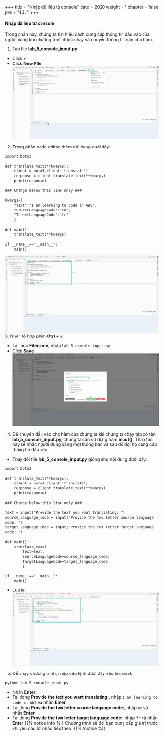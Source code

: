 +++
title = "Nhập dữ liệu từ console"
date = 2020
weight = 1
chapter = false
pre = "<b>4.1. </b>"
+++
#### Nhập dữ liệu từ console

Trong phần này, chúng ta tìm hiểu cách cung cấp thông tin đầu vào của người dùng khi chương trình được chạy và chuyển thông tin này cho hàm.

1. Tạo file **lab_5_console_input.py**
* Click **+** 
* Click **New File**
![User input from the console](/images/8-input/8.1-user-input-from-the-console/user-input-from-the-console-001.png?featherlight=false&width=90pc)
2. Trong phần code editor, thêm nội dung dưới đây:
```
import boto3

def translate_text(**kwargs): 
    client = boto3.client('translate')
    response = client.translate_text(**kwargs)
    print(response) 

### Change below this line only ###

kwargs={
    "Text":"I am learning to code in AWS",
    "SourceLanguageCode":"en",
    "TargetLanguageCode":"fr"
    }

def main():
    translate_text(**kwargs)

if __name__=="__main__":
    main()
```
![User input from the console](/images/8-input/8.1-user-input-from-the-console/user-input-from-the-console-002.png?featherlight=false&width=90pc)
3. Nhấn tổ hợp phím **Ctrl + s**.
* Tại mục **Filename**, nhập ```lab_5_console_input.py```
* Click **Save**
![User input from the console](/images/8-input/8.1-user-input-from-the-console/user-input-from-the-console-003.png?featherlight=false&width=90pc)
4. Để chuyển đầu vào cho hàm của chúng ta khi chúng ta chạy tệp có tên **lab_5_console_input.py**, chúng ta cần sử dụng hàm **input()**. Thao tác này sẽ nhắc người dùng bằng một thông báo và sau đó đợi họ cung cấp thông tin đầu vào.
* Thay đổi file **lab_5_console_input.py** giống như nội dung dưới đây:
```
import boto3

def translate_text(**kwargs): 
    client = boto3.client('translate')
    response = client.translate_text(**kwargs)
    print(response) 

### Change below this line only ###

text = input("Provide the text you want translating: ")
source_language_code = input("Provide the two letter source language code: ")
target_language_code = input("Provide the two letter target language code: ") 

def main():
    translate_text(
        Text=text,
        SourceLanguageCode=source_language_code,
        TargetLanguageCode=target_language_code
        )

if __name__=="__main__":
    main()
```
* Lưu lại
![User input from the console](/images/8-input/8.1-user-input-from-the-console/user-input-from-the-console-004.png?featherlight=false&width=90pc)
5. Để chạy chương trình, nhập câu lệnh dưới đây vào terminal:
```
python lab_5_console_input.py
```
* Nhấn **Enter**.
* Tại dòng **Provide the text you want translating:**, nhập ```I am learning to code in AWS``` và nhấn **Enter**
* Tại dòng **Provide the two letter source language code:**, nhập ```en``` và nhấn **Enter**
* Tại dòng **Provide the two letter target language code:**, nhập ```fr``` và nhấn **Enter**
{{% notice info %}} 
Chương trình sẽ đợi bạn cung cấp giá trị trước khi yêu cầu lời nhắc tiếp theo.
{{% /notice %}}